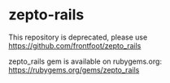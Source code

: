 # zepto-rails

This repository is deprecated, please use https://github.com/frontfoot/zepto_rails

zepto_rails gem is available on rubygems.org: https://rubygems.org/gems/zepto_rails

